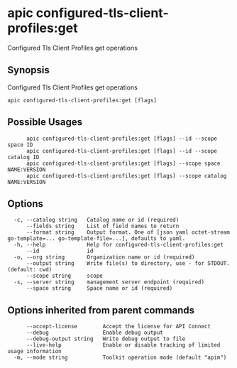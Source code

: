 # apic configured-tls-client-profiles:get

Configured Tls Client Profiles get operations

## Synopsis

Configured Tls Client Profiles get operations

```
apic configured-tls-client-profiles:get [flags]
```

## Possible Usages

```
      apic configured-tls-client-profiles:get [flags] --id --scope space ID
      apic configured-tls-client-profiles:get [flags] --id --scope catalog ID
      apic configured-tls-client-profiles:get [flags] --scope space NAME:VERSION
      apic configured-tls-client-profiles:get [flags] --scope catalog NAME:VERSION
```

## Options

```
  -c, --catalog string   Catalog name or id (required)
      --fields string    List of field names to return
      --format string    Output format. One of [json yaml octet-stream go-template=... go-template-file=...], defaults to yaml.
  -h, --help             Help for configured-tls-client-profiles:get
      --id               id
  -o, --org string       Organization name or id (required)
      --output string    Write file(s) to directory, use - for STDOUT. (default: cwd)
      --scope string     scope
  -s, --server string    management server endpoint (required)
      --space string     Space name or id (required)
```

## Options inherited from parent commands

```
      --accept-license        Accept the license for API Connect
      --debug                 Enable debug output
      --debug-output string   Write debug output to file
      --live-help             Enable or disable tracking of limited usage information
  -m, --mode string           Toolkit operation mode (default "apim")
```
